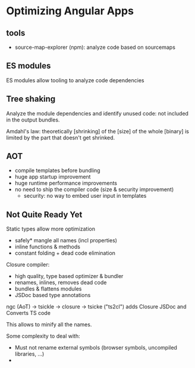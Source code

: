 # Optimizing Angular Apps

## tools
* source-map-explorer (npm): analyze code based on sourcemaps

## ES modules
ES modules allow tooling to analyze code dependencies

## Tree shaking
Analyze the module dependencies and identify unused code: not included in the output bundles.

Amdahl's law: theoretically [shrinking] of the [size] of the whole [binary] is limited by the part that doesn't get shrinked.

## AOT
* compile templates before bundling
* huge app startup improvement
* huge runtime performance improvements
* no need to ship the compiler code (size & security improvement)
  * security: no way to embed user input in templates

## Not Quite Ready Yet

Static types allow more optimization
* safely* mangle all names (incl properties)
* inline functions & methods
* constant folding + dead code elimination

Closure compiler:
* high quality, type based optimizer & bundler
* renames, inlines, removes dead code
* bundles & flattens modules
* JSDoc based type annotations

ngc (AoT) -> tsickle -> closure
-> tsicke ("ts2cl") adds Closure JSDoc and Converts TS code

This allows to minify all the names.

Some complexity to deal with:
* Must not rename external symbols (browser symbols, uncompiled libraries, ...)
* 
